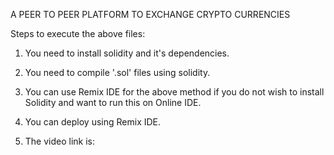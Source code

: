 A PEER TO PEER PLATFORM TO EXCHANGE CRYPTO CURRENCIES

Steps to execute the above files:

1. You need to install solidity and it's dependencies.

2. You need to compile '.sol' files using solidity.

3. You can use Remix IDE for the above method if you do not wish to install
 Solidity and want to run this on Online IDE.

4. You can deploy using Remix IDE.

5. The video link is:  
